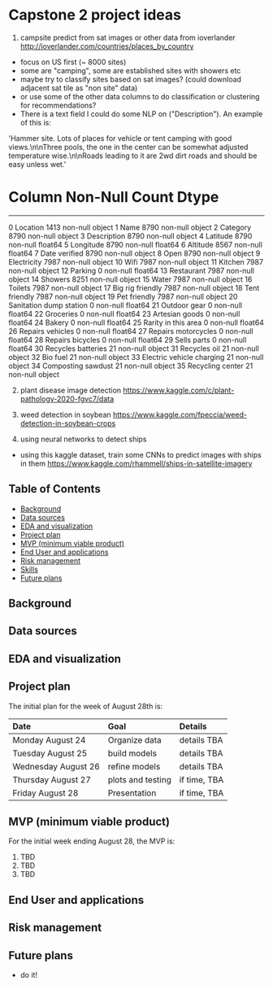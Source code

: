# Capstone 2 project ideas

1. campsite predict from sat images or other data from ioverlander
http://ioverlander.com/countries/places_by_country

* focus on US first (~ 8000 sites)
* some are "camping", some are established sites with showers etc
* maybe try to classify sites based on sat images? (could download adjacent sat tile as "non site" data)
* or use some of the other data columns to do classification or clustering for recommendations?
* There is a text field I could do some NLP on ("Description").  An example of this is:

'Hammer site. Lots of places for vehicle or tent camping with good views.\n\nThree pools, the one in the center can be somewhat adjusted temperature wise.\n\nRoads leading to it are 2wd dirt roads and should be easy unless wet.'

#   Column                     Non-Null Count  Dtype  
---  ------                     --------------  -----  
 0   Location                   1413 non-null   object 
 1   Name                       8790 non-null   object 
 2   Category                   8790 non-null   object 
 3   Description                8790 non-null   object 
 4   Latitude                   8790 non-null   float64
 5   Longitude                  8790 non-null   float64
 6   Altitude                   8567 non-null   float64
 7   Date verified              8790 non-null   object 
 8   Open                       8790 non-null   object 
 9   Electricity                7987 non-null   object 
 10  Wifi                       7987 non-null   object 
 11  Kitchen                    7987 non-null   object 
 12  Parking                    0 non-null      float64
 13  Restaurant                 7987 non-null   object 
 14  Showers                    8251 non-null   object 
 15  Water                      7987 non-null   object 
 16  Toilets                    7987 non-null   object 
 17  Big rig friendly           7987 non-null   object 
 18  Tent friendly              7987 non-null   object 
 19  Pet friendly               7987 non-null   object 
 20  Sanitation dump station    0 non-null      float64
 21  Outdoor gear               0 non-null      float64
 22  Groceries                  0 non-null      float64
 23  Artesian goods             0 non-null      float64
 24  Bakery                     0 non-null      float64
 25  Rarity in this area        0 non-null      float64
 26  Repairs vehicles           0 non-null      float64
 27  Repairs motorcycles        0 non-null      float64
 28  Repairs bicycles           0 non-null      float64
 29  Sells parts                0 non-null      float64
 30  Recycles batteries         21 non-null     object 
 31  Recycles oil               21 non-null     object 
 32  Bio fuel                   21 non-null     object 
 33  Electric vehicle charging  21 non-null     object 
 34  Composting sawdust         21 non-null     object 
 35  Recycling center           21 non-null     object

2. plant disease image detection
https://www.kaggle.com/c/plant-pathology-2020-fgvc7/data

3. weed detection in soybean
https://www.kaggle.com/fpeccia/weed-detection-in-soybean-crops

4. using neural networks to detect ships
* using this kaggle dataset, train some CNNs to predict images with ships in them
https://www.kaggle.com/rhammell/ships-in-satellite-imagery

## Table of Contents

* [Background](#background)
* [Data sources](#data-sources)
* [EDA and visualization](#EDA-and-visualization)
* [Project plan](#project-plan)
* [MVP (minimum viable product)](#mvp-minimum-viable-product)
* [End User and applications](#end-user-and-applications)
* [Risk management](#risk-management)
* [Skills](#skills)
* [Future plans](#future-plans)

## Background


## Data sources


## EDA and visualization


## Project plan
The initial plan for the week of August 28th is:

| Date                | Goal                                | Details
| :----------------   | :---                                | :---
| Monday August 24      | Organize data | details TBA
| Tuesday August 25     | build models       | details TBA
| Wednesday August 26   | refine models               | details TBA
| Thursday August 27    | plots and testing                     | if time, TBA
| Friday August 28      | Presentation                        | if time, TBA

## MVP (minimum viable product)

For the initial week ending August 28, the MVP is:

1. TBD
2. TBD
3. TBD

## End User and applications

## Risk management

## Future plans
* do it!